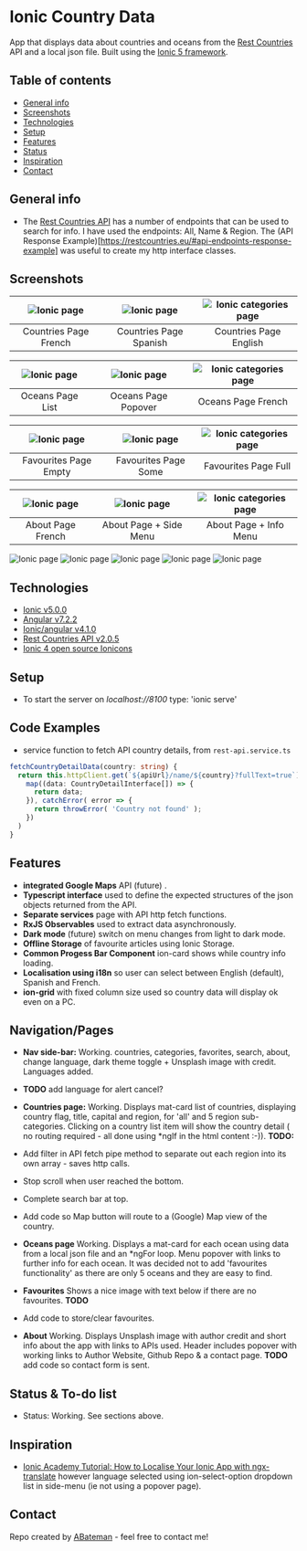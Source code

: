 # Ionic Country Data

App that displays data about countries and oceans from the [Rest Countries](https://restcountries.eu/) API and a local json file. Built using the [Ionic 5 framework](https://ionicframework.com/docs).

## Table of contents

* [General info](#general-info)
* [Screenshots](#screenshots)
* [Technologies](#technologies)
* [Setup](#setup)
* [Features](#features)
* [Status](#status)
* [Inspiration](#inspiration)
* [Contact](#contact)

## General info

* The [Rest Countries API](https://restcountries.eu/) has a number of endpoints that can be used to search for info. I have used the endpoints: All, Name & Region. The (API Response Example)[https://restcountries.eu/#api-endpoints-response-example] was useful to create my http interface classes.

## Screenshots

| ![Ionic page](./img/Countries1.png) | ![Ionic page](./img/Countries2.png) | ![Ionic categories page](./img/Countries3.png) |
|:---:|:---:|:---:|
| Countries Page French | Countries Page Spanish | Countries Page English |

| ![Ionic page](./img/oceans1.png) | ![Ionic page](./img/oceans2.png) | ![Ionic categories page](./img/oceans3.png) |
|:---:|:---:|:---:|
| Oceans Page List | Oceans Page Popover| Oceans Page French |

| ![Ionic page](./img/favourites1.png) | ![Ionic page](./img/favourites2.png) | ![Ionic categories page](./img/favourites3.png) |
|:---:|:---:|:---:|
| Favourites Page Empty | Favourites Page Some | Favourites Page Full |

| ![Ionic page](./img/about1.png) | ![Ionic page](./img/about2.png) | ![Ionic categories page](./img/about3.png) |
|:---:|:---:|:---:|
| About Page French | About Page + Side Menu | About Page + Info Menu |

![Ionic page](./img/country-list.png)
![Ionic page](./img/country-detail.png)
![Ionic page](./img/ocean-list.png)
![Ionic page](./img/ocean-list-popover.png)
![Ionic page](./img/about.png)

## Technologies

* [Ionic v5.0.0](https://ionicframework.com/)
* [Angular v7.2.2](https://angular.io/)
* [Ionic/angular v4.1.0](https://www.npmjs.com/package/@ionic/angular)
* [Rest Countries API v2.0.5](https://restcountries.eu/)
* [Ionic 4 open source Ionicons](https://ionicons.com/)

## Setup

* To start the server on _localhost://8100_ type: 'ionic serve'

## Code Examples

* service function to fetch API country details, from `rest-api.service.ts`

```typescript
fetchCountryDetailData(country: string) {
  return this.httpClient.get(`${apiUrl}/name/${country}?fullText=true`).pipe(
    map((data: CountryDetailInterface[]) => {
      return data;
    }), catchError( error => {
      return throwError( 'Country not found' );
    })  
  )
}
```

## Features

* **integrated Google Maps** API (future) .
* **Typescript interface** used to define the expected structures of the json objects returned from the API.
* **Separate services** page with API http fetch functions.
* **RxJS Observables** used to extract data asynchronously.
* **Dark mode** (future) switch on menu changes from light to dark mode.
* **Offline Storage** of favourite articles using Ionic Storage.
* **Common Progess Bar Component** ion-card shows while country info loading.
* **Localisation using i18n** so user can select between English (default), Spanish and French.
* **ion-grid** with fixed column size used so country data will display ok even on a PC.

## Navigation/Pages

* **Nav side-bar:** Working. countries, categories, favorites, search, about, change language, dark theme toggle + Unsplash image with credit. Languages added.
* **TODO** add language for alert cancel?

* **Countries page:** Working. Displays mat-card list of countries, displaying country flag, title, capital and region, for 'all' and 5 region sub-categories. Clicking on a country list item will show the country detail ( no routing required - all done using *ngIf in the html content :-)).
**TODO:** 
* Add filter in API fetch pipe method to separate out each region into its own array - saves http calls. 
* Stop scroll when user reached the bottom. 
* Complete search bar at top. 
* Add code so Map button will route to a (Google) Map view of the country.

* **Oceans page** Working. Displays a mat-card for each ocean using data from a local json file and an *ngFor loop. Menu popover with links to further info for each ocean. It was decided not to add 'favourites functionality' as there are only 5 oceans and they are easy to find.

* **Favourites** Shows a nice image with text below if there are no favourites. 
**TODO**
* Add code to store/clear favourites.

* **About** Working. Displays Unsplash image with author credit and short info about the app with links to APIs used. Header includes popover with working links to Author Website, Github Repo & a contact page. 
**TODO** add code so contact form is sent.

## Status & To-do list

* Status: Working. See sections above.

## Inspiration

* [Ionic Academy Tutorial: How to Localise Your Ionic App with ngx-translate](https://ionicacademy.com/localise-ionic-ngx-translate/) however language selected using ion-select-option dropdown list in side-menu (ie not using a popover page).

## Contact

Repo created by [ABateman](https://www.andrewbateman.org) - feel free to contact me!
